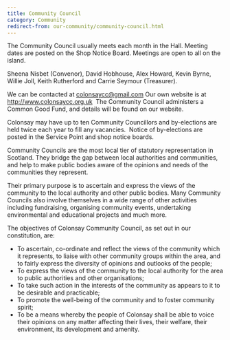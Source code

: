 ```yaml
---
title: Community Council
category: Community
redirect-from: our-community/community-council.html
---
```


The Community Council usually meets each month in the Hall. Meeting dates are posted on the Shop Notice Board. Meetings are open to all on the island.

Sheena Nisbet (Convenor), David Hobhouse, Alex Howard, Kevin Byrne, Willie Joll, Keith Rutherford and Carrie Seymour (Treasurer).

We can be contacted at <colonsaycc@gmail.com> Our own website is at <http://www.colonsaycc.org.uk>  The Community Council administers a Common Good Fund, and details will be found on our website.

Colonsay may have up to ten Community Councillors and by-elections are held twice each year to fill any vacancies.  Notice of by-elections are posted in the Service Point and shop notice boards.

Community Councils are the most local tier of statutory representation in Scotland. They bridge the gap between local authorities and communities, and help to make public bodies aware of the opinions and needs of the communities they represent.

Their primary purpose is to ascertain and express the views of the community to the local authority and other public bodies. Many Community Councils also involve themselves in a wide range of other activities including fundraising, organising community events, undertaking environmental and educational projects and much more.

The objectives of Colonsay Community Council, as set out in our constitution, are:

- To ascertain, co-ordinate and reflect the views of the community which it represents, to liaise with other community groups within the area, and to fairly express the diversity of opinions and outlooks of the people;
- To express the views of the community to the local authority for the area to public authorities and other organisations;
- To take such action in the interests of the community as appears to it to be desirable and practicable;
- To promote the well-being of the community and to foster community spirit;
- To be a means whereby the people of Colonsay shall be able to voice their opinions on any matter affecting their lives, their welfare, their environment, its development and amenity.